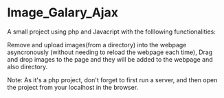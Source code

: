 # Image_Galary_Ajax

A small project using php and Javacript with the folllowing functionalities: 

Remove and upload images(from a directory) into the webpage asyncronously (without needing to reload the webpage each time),
Drag and drop images to the page and they will be added to the webpage and also directory.

Note: As it's a php project, don't forget to first run a server, and then open the project from your localhost in the browser.

